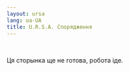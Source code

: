 ```yaml
---
layout: ursa
lang: ua-UA
title: U.R.S.A. Спорядження
---
```


<div id="nav-placeholder"></div>
<script>
$(function(){
  $("#nav-placeholder").load("/ursa_doc/navbar.html");
});
</script>

<br>

Ця сторынка ще не готова, робота іде.
